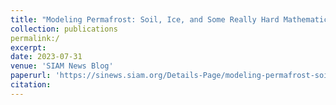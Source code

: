 ```yaml
---
title: "Modeling Permafrost: Soil, Ice, and Some Really Hard Mathematics"
collection: publications
permalink:/
excerpt:
date: 2023-07-31
venue: 'SIAM News Blog'
paperurl: 'https://sinews.siam.org/Details-Page/modeling-permafrost-soil-ice-and-some-really-hard-mathematics'
citation:
---
```

